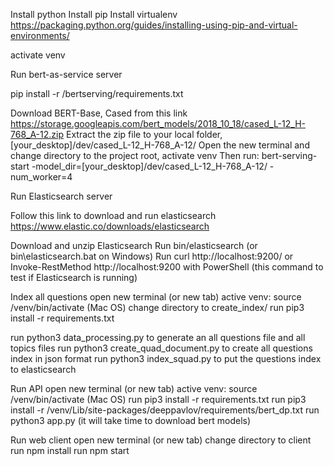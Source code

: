 Install python
Install pip
Install virtualenv
https://packaging.python.org/guides/installing-using-pip-and-virtual-environments/

activate venv





Run bert-as-service server

pip install -r /bertserving/requirements.txt

Download BERT-Base, Cased from this link https://storage.googleapis.com/bert_models/2018_10_18/cased_L-12_H-768_A-12.zip
Extract the zip file to your local folder, [your_desktop]/dev/cased_L-12_H-768_A-12/
Open the new terminal and change directory to the project root, activate venv
Then run: bert-serving-start -model_dir=[your_desktop]/dev/cased_L-12_H-768_A-12/ -num_worker=4





Run Elasticsearch server

Follow this link to download and run elasticsearch https://www.elastic.co/downloads/elasticsearch

Download and unzip Elasticsearch
Run bin/elasticsearch (or bin\elasticsearch.bat on Windows)
Run curl http://localhost:9200/ or Invoke-RestMethod http://localhost:9200 with PowerShell 
(this command to test if Elasticsearch is running)

Index all questions
open new terminal (or new tab)
active venv: source /venv/bin/activate (Mac OS)
change directory to create_index/
run pip3 install -r requirements.txt

run python3 data_processing.py to generate an all questions file and all topics files
run python3 create_quad_document.py to create all questions index in json format
run python3 index_squad.py to put the questions index to elasticsearch




Run API
open new terminal (or new tab)
active venv: source /venv/bin/activate (Mac OS)
run pip3 install -r requirements.txt
run pip3 install -r /venv/Lib/site-packages/deeppavlov/requirements/bert_dp.txt
run python3 app.py
(it will take time to download bert models)



Run web client
open new terminal (or new tab)
change directory to client
run npm install
run npm start

